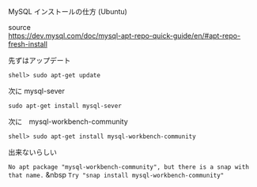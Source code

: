 MySQL インストールの仕方 (Ubuntu)

source  
https://dev.mysql.com/doc/mysql-apt-repo-quick-guide/en/#apt-repo-fresh-install

先ずはアップデート　　

`shell> sudo apt-get update`

次に mysql-sever

`sudo apt-get install mysql-sever`

次に　mysql-workbench-community  

`shell> sudo apt-get install mysql-workbench-community`

出来ないらしい  

`No apt package "mysql-workbench-community", but there is a snap with that name.` &nbsp
`Try "snap install mysql-workbench-community"`
